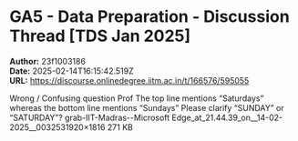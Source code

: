 # GA5 - Data Preparation - Discussion Thread [TDS Jan 2025]

**Author:** 23f1003186  
**Date:** 2025-02-14T16:15:42.519Z  
**URL:** https://discourse.onlinedegree.iitm.ac.in/t/166576/595055

Wrong / Confusing question Prof
The top line mentions “Saturdays” whereas the bottom line mentions “Sundays”
Please clarify “SUNDAY” or “SATURDAY”?
grab-IIT-Madras--Microsoft Edge_at_21.44.39_on__14-02-2025__0032531920×1816 271 KB

